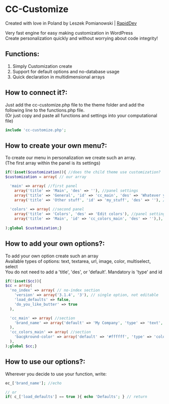 # CC-Customize

Created with love in Poland by Leszek Pomianowski | [RapidDev](http://rapiddev.pl/)

Very fast engine for easy making customization in WordPress<br />
Create personalization quickly and without worrying about code integrity!

## Functions:
1. Simply Customization create
2. Support for default options and no-database usage
3. Quick declaration in multidimensional arrays

## How to connect it?:
Just add the cc-customize.php file to the theme folder and add the following line to the functions.php file.<br />
(Or just copy and paste all functions and settings into your computational file)
```php
include 'cc-customize.php';
```


## How to create your own menu?:
To create our menu in personalization we create such an array.<br />
(The first array within the panel is its settings)
```php
if(!isset($customization)){ //does the child theme use customization? 
$customization = array( // our array

  'main' => array( //first panel
    array('title' => 'Main', 'des' => ''), //panel settings
    array('title' => 'General', 'id' => 'cc_main', 'des' => 'Whatever you want'), //first section
    array('title' => 'Other stuff', 'id' => 'my_stuff', 'des' => ''), //second section
	
  'colors' => array( //second panel
    array('title' => 'Colors', 'des' => 'Edit colors'), //panel settings
    array('title' => 'Main', 'id' => 'cc_colors_main', 'des' => ''),), //first section
    
);global $customization;}
```
## How to add your own options?:
To add your own option create such an array<br />
Available types of options: text, textarea, url, image, color, multiselect, select<br />
You do not need to add a 'title', 'des', or 'default'. Mandatory is 'type' and id
```php
if(!isset($cc)){
$cc = array(
  'no_index' => array( // no-index section
    'version' => array('3.1.4', '3'), // single option, not editable
    'load_defaults' => false,
    'do_you_like_butter' => true
  ),

  'cc_main' => array( //section 
    'brand_name' => array('default' => 'My Company', 'type' => 'text', 'title' => 'Brand name'), //single option
  ),
  'cc_colors_main' => array( //section 
    'bacgkround-color' => array('default' => '#ffffff', 'type' => 'color', 'title' => 'Background color'), //single option
  ),
);global $cc;}
```

## How to use our options?:
Wherever you decide to use your function, write:
```php
ec_['brand_name']; //echo 

// or
if( c_['load_defaults'] == true ){ echo 'Defaults'; } // return
```
